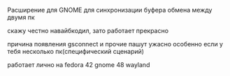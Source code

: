Расширение для GNOME для синхронизации буфера обмена между двумя пк

скажу честно навайбкодил, зато работает прекрасно 

причина появления gsconnect и прочие пашут ужасно особенно если у тебя несколько пк(специфический сценарий) 

работает лично на fedora 42 gnome 48 wayland
